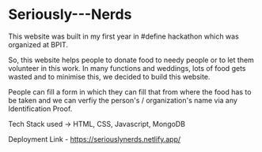 # Seriously---Nerds
This website was built in my first year in #define hackathon which was organized at BPIT. 

So, this website helps people to donate food to needy people or to let them volunteer in this work. 
In many functions and weddings, lots of food gets wasted and to minimise this, we decided to build this website.

People can fill a form in which they can fill that from where the food has to be taken and we can verfiy the person's / organization's name via any Identification Proof.

Tech Stack used -> HTML, CSS, Javascript, MongoDB

Deployment Link - https://seriouslynerds.netlify.app/
